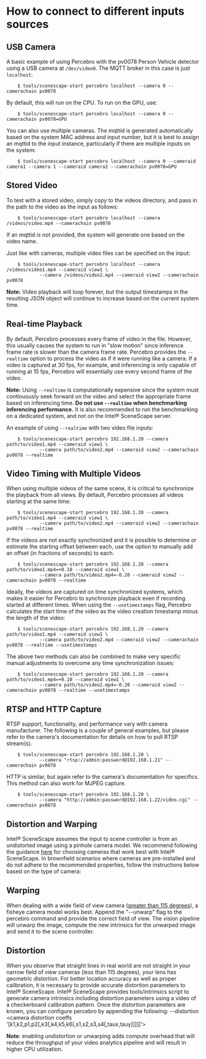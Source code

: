 # How to connect to different inputs sources

## USB Camera

A basic example of using Percebro with the pv0078 Person Vehicle detector using a USB camera at `/dev/video0`. The MQTT broker in this case is just `localhost`:

        $ tools/scenescape-start percebro localhost --camera 0 --camerachain pv0078

By default, this will run on the CPU. To run on the GPU, use:

        $ tools/scenescape-start percebro localhost --camera 0 --camerachain pv0078=GPU

You can also use multiple cameras. The mqttid is generated automatically based on the system MAC address and input number, but it is best to assign an mqttid to the input instance, particularly if there are multiple inputs on the system:

        $ tools/scenescape-start percebro localhost --camera 0 --cameraid camera1 --camera 1 --cameraid camera2 --camerachain pv0078=GPU

## Stored Video

To test with a stored video, simply copy to the videos directory, and pass in the path to the video as the input as follows:

        $ tools/scenescape-start percebro localhost --camera /videos/video.mp4 --camerachain pv0078

If an mqttid is not provided, the system will generate one based on the video name.

Just like with cameras, multiple video files can be specified on the input:

        $ tools/scenescape-start percebro localhost --camera /videos/video1.mp4 --cameraid view1 \
                --camera /videos/video2.mp4 --cameraid view2 --camerachain pv0078

**Note:** Video playback will loop forever, but the output timestamps in the resulting JSON object will continue to increase based on the current system time.

## Real-time Playback

By default, Percebro processes every frame of video in the file. However, this usually causes the system to run in "slow motion" since inference frame rate is slower than the camera frame rate. Percebro provides the `--realtime` option to process the video as if it were running like a camera. If a video is captured at 30 fps, for example, and inferencing is only capable of running at 15 fps, Percebro will essentially use every second frame of the video.

**Note:** Using `--realtime` is computationally expensive since the system must continuously seek forward on the video and select the appropriate frame based on inferencing time. **Do not use `--realtime` when benchmarking inferencing performance.** It is also recommended to run the benchmarking on a dedicated system, and not on the Intel® SceneScape server.

An example of using `--realtime` with two video file inputs:

        $ tools/scenescape-start percebro 192.168.1.20 --camera path/to/video1.mp4 --cameraid view1 \
                --camera path/to/video2.mp4 --cameraid view2 --camerachain pv0078 --realtime

## Video Timing with Multiple Videos

When using multiple videos of the same scene, it is critical to synchronize the playback from all views. By default, Percebro processes all videos starting at the same time:

        $ tools/scenescape-start percebro 192.168.1.20 --camera path/to/video1.mp4 --cameraid view1 \
                --camera path/to/video2.mp4 --cameraid view2 --camerachain pv0078 --realtime

If the videos are not exactly synchronized and it is possible to determine or estimate the starting offset between each, use the option to manually add an offset (in fractions of seconds) to each.

        $ tools/scenescape-start percebro 192.168.1.20 --camera path/to/video1.mp4=+0.10 --cameraid view1 \
                --camera path/to/video2.mp4=-0.20 --cameraid view2 --camerachain pv0078 --realtime

Ideally, the videos are captured on time synchronized systems, which makes it easier for Percebro to synchronize playback even if recording started at different times.
When using the `--usetimestamps` flag, Percebro calculates the start time of the video as the video creation timestamp minus the length of the video:

        $ tools/scenescape-start percebro 192.168.1.20 --camera path/to/video1.mp4 --cameraid view1 \
                --camera path/to/video2.mp4 --cameraid view2 --camerachain pv0078 --realtime --usetimestamps

The above two methods can also be combined to make very specific manual adjustments to overcome any time synchronization issues:

        $ tools/scenescape-start percebro 192.168.1.20 --camera path/to/video1.mp4=+0.10 --cameraid view1 \
                --camera path/to/video2.mp4=-0.20 --cameraid view2 --camerachain pv0078 --realtime --usetimestamps

## RTSP and HTTP Capture

RTSP support, functionality, and performance vary with camera manufacturer. The following is a couple of general examples, but please refer to the camera's documentation for details on how to pull RTSP stream(s).

        $ tools/scenescape-start percebro 192.168.1.20 \
                --camera "rtsp://admin:password@192.168.1.21" --camerachain pv0078

HTTP is similar, but again refer to the camera's documentation for specifics. This method can also work for MJPEG capture.

        $ tools/scenescape-start percebro 192.168.1.20 \
                --camera "http://admin:password@192.168.1.22/video.cgi" --camerachain pv0078

## Distortion and Warping

Intel® SceneScape assumes the input to scene controller is from an undistorted image using a pinhole camera model. We recommend following the guidance [here](https://github.com/open-edge-platform/scenescape/blob/main/docs/user-guide/How-to-create-new-scene.md#camera-selection-considerations) for choosing cameras that work best with Intel® SceneScape. In brownfield scenarios where cameras are pre-installed and do not adhere to the recommended properties, follow the instructions below based on the type of camera:

## Warping
When dealing with a wide field of view camera ([greater than 115 degrees](https://www.mathworks.com/help/vision/ug/fisheye-calibration-basics.html)), a fisheye camera model works best. Append the "--unwarp" flag to the percebro command and provide the correct field of view. The vision pipeline will unwarp the image, compute the new intrinsics for the unwarped image and send it to the scene controller.

## Distortion
When you observe that straight lines in real world are not straight in your narrow field of view cameras (less than 115 degrees), your lens has geometric distortion. For better location accuracy as well as proper calibration, it is necessary to provide accurate distortion parameters to Intel® SceneScape. Intel® SceneScape provides tools/intrinsics script to generate camera intrinsics including distortion parameters using a video of a checkerboard calibration pattern. Once the distortion parameters are known, you can configure percebro by appending the following:
        --distortion <camera distortion coeffs '[k1,k2,p1,p2[,k3[,k4,k5,k6[,s1,s2,s3,s4[,taux,tauy]]]]]'>

**Note**: enabling undistortion or unwarping adds compute overhead that will reduce the throughput of your video analytics pipeline and will result in higher CPU utilization.

